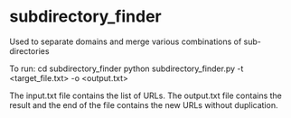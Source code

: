 # subdirectory_finder
Used to separate domains and merge various combinations of sub-directories

To run:
    cd subdirectory_finder
    python subdirectory_finder.py -t <target_file.txt> -o <output.txt>

The input.txt file contains the list of URLs.
The output.txt file contains the result and the end of the file contains the new URLs without duplication.

